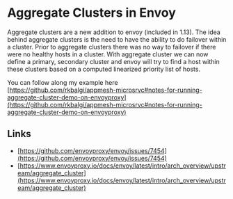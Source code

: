 # Aggregate Clusters in Envoy

Aggregate clusters are a new addition to envoy (included in 1.13). The idea behind aggregate clusters is the need to have the ability to do
failover within a cluster. Prior to aggregate clusters there was no way to failover if there were no healthy hosts in a cluster. With aggregate
cluster we can now define a primary, secondary cluster and envoy will try to find a host within these clusters based on a computed linearized
priority list of hosts.

You can follow along my example here [https://github.com/rkbalgi/appmesh-microsrvc#notes-for-running-aggregate-cluster-demo-on-envoyproxy](https://github.com/rkbalgi/appmesh-microsrvc#notes-for-running-aggregate-cluster-demo-on-envoyproxy)




## Links
 - [https://github.com/envoyproxy/envoy/issues/7454](https://github.com/envoyproxy/envoy/issues/7454)
 - [https://www.envoyproxy.io/docs/envoy/latest/intro/arch_overview/upstream/aggregate_cluster](https://www.envoyproxy.io/docs/envoy/latest/intro/arch_overview/upstream/aggregate_cluster)
 